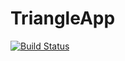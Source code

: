 # TriangleApp
[![Build Status](https://travis-ci.com/Ajisaputrars/TriangleApp.svg?branch=main)](https://travis-ci.com/Ajisaputrars/TriangleApp)
